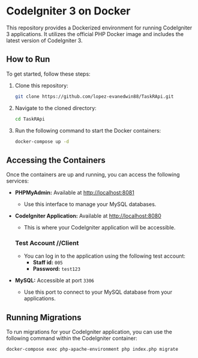 # CodeIgniter 3 on Docker

This repository provides a Dockerized environment for running CodeIgniter 3 applications. It utilizes the official PHP Docker image and includes the latest version of CodeIgniter 3.

## How to Run

To get started, follow these steps:

1. Clone this repository:
    ```bash
    git clone https://github.com/lopez-evanedwin88/TaskRApi.git
    ```

2. Navigate to the cloned directory:
    ```bash
    cd TaskRApi
    ```

3. Run the following command to start the Docker containers:
    ```bash
    docker-compose up -d
    ```

## Accessing the Containers

Once the containers are up and running, you can access the following services:

- **PHPMyAdmin:** Available at [http://localhost:8081](http://localhost:8081)
  - Use this interface to manage your MySQL databases.
  
- **CodeIgniter Application:** Available at [http://localhost:8080](http://localhost:8080)
  - This is where your CodeIgniter application will be accessible.

  ### Test Account //Client
  - You can log in to the application using the following test account:
    - **Staff id:** `005`
    - **Password:** `test123`
  
- **MySQL:** Accessible at port `3306`
  - Use this port to connect to your MySQL database from your applications.

## Running Migrations

To run migrations for your CodeIgniter application, you can use the following command within the CodeIgniter container:

```bash
docker-compose exec php-apache-environment php index.php migrate
```